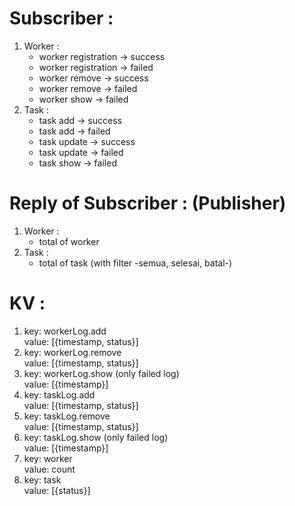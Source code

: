 # Subscriber :
1. Worker :
    - worker registration -> success
    - worker registration -> failed
    - worker remove -> success
    - worker remove -> failed
    - worker show -> failed
1. Task :
    - task add -> success
    - task add -> failed
    - task update -> success
    - task update -> failed
    - task show -> failed
# Reply of Subscriber : (Publisher)
1. Worker :
    - total of worker
1. Task :
    - total of task (with filter -semua, selesai, batal-)

# KV :
1. key: workerLog.add<br>
    value: [{timestamp, status}]
1. key: workerLog.remove<br>
    value: [{timestamp, status}]
1. key: workerLog.show (only failed log)<br>
    value: [{timestamp}]
1. key: taskLog.add<br>
    value: [{timestamp, status}]
1. key: taskLog.remove<br>
    value: [{timestamp, status}]
1. key: taskLog.show (only failed log)<br>
    value: [{timestamp}]
1. key: worker<br>
    value: count
1. key: task<br>
    value: [{status}]
